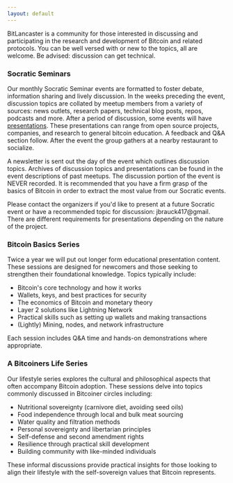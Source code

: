 ```yaml
---
layout: default
---
```


BitLancaster is a community for those interested in discussing and participating in
the research and development of Bitcoin and related protocols. You can be well
versed with or new to the topics, all are welcome. Be advised: discussion can
get technical.

### Socratic Seminars

Our monthly Socratic Seminar events are formatted to foster debate, information
sharing and lively discussion. In the weeks preceding the event, discussion
topics are collated by meetup members from a variety of sources: news outlets, research papers, technical blog posts,
repos, podcasts and more. After a period of discussion, some events will have [presentations](https://bitdevs.org/presenter-guidelines/). These presentations can range from open source
projects, companies, and research to general bitcoin education. A feedback and Q&A
section follow. After the event the group gathers at a nearby restaurant to
socialize.

A newsletter is sent out the day of the event which outlines discussion topics.
Archives of discussion topics and presentations can be found in the event
descriptions of past meetups. The discussion portion of the event is NEVER
recorded. It is recommended that you have a firm grasp of the basics of Bitcoin
in order to extract the most value from our Socratic events.

Please contact the organizers if you'd like to present at a future Socratic
event or have a recommended topic for discussion: jbrauck417@gmail. There
are different requirements for presentations depending on the nature of the
project.

### Bitcoin Basics Series

Twice a year we will put out longer form educational presentation content. These sessions are designed for newcomers and those seeking to strengthen their foundational knowledge. Topics typically include:

- Bitcoin's core technology and how it works
- Wallets, keys, and best practices for security
- The economics of Bitcoin and monetary theory
- Layer 2 solutions like Lightning Network
- Practical skills such as setting up wallets and making transactions
- (Lightly) Mining, nodes, and network infrastructure

Each session includes Q&A time and hands-on demonstrations where appropriate.

### A Bitcoiners Life Series

Our lifestyle series explores the cultural and philosophical aspects that often accompany Bitcoin adoption. These sessions delve into topics commonly discussed in Bitcoiner circles including:

- Nutritional sovereignty (carnivore diet, avoiding seed oils)
- Food independence through local and bulk meat sourcing
- Water quality and filtration methods
- Personal sovereignty and libertarian principles
- Self-defense and second amendment rights
- Resilience through practical skill development
- Building community with like-minded individuals

These informal discussions provide practical insights for those looking to align their lifestyle with the self-sovereign values that Bitcoin represents.
